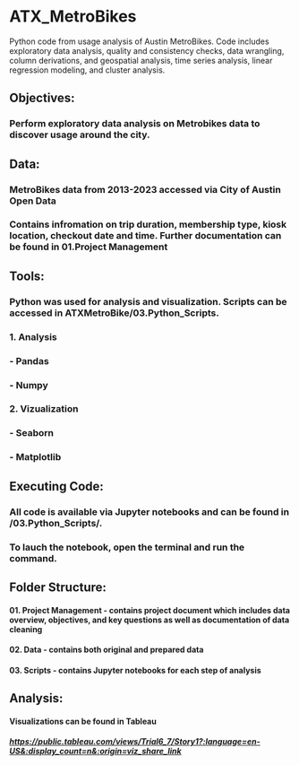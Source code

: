 # ATX_MetroBikes
Python code from usage analysis of Austin MetroBikes. Code includes exploratory data analysis, quality and consistency checks, data wrangling, column derivations, and geospatial analysis, time series analysis, linear regression modeling, and cluster analysis. 

## Objectives:
### Perform exploratory data analysis on Metrobikes data to discover usage around the city. 


## Data:
### MetroBikes data from 2013-2023 accessed via City of Austin Open Data
  ### Contains infromation on trip duration, membership type, kiosk location, checkout date and time. Further documentation can be found in 01.Project Management


## Tools:
### Python was used for analysis and visualization. Scripts can be accessed in ATXMetroBike/03.Python_Scripts.
### 1. Analysis
  ### - Pandas
  ### - Numpy
### 2. Vizualization
  ### - Seaborn
  ### - Matplotlib

## Executing Code:
### All code is available via Jupyter notebooks and can be found in /03.Python_Scripts/.
### To lauch the notebook, open the terminal and run the command.

## Folder Structure:
#### 01. Project Management - contains project document which includes data overview, objectives, and key questions as well as documentation of data cleaning
#### 02. Data - contains both original and prepared data
#### 03. Scripts - contains Jupyter notebooks for each step of analysis

## Analysis:
#### Visualizations can be found in Tableau 
##### https://public.tableau.com/views/Trial6_7/Story1?:language=en-US&:display_count=n&:origin=viz_share_link
